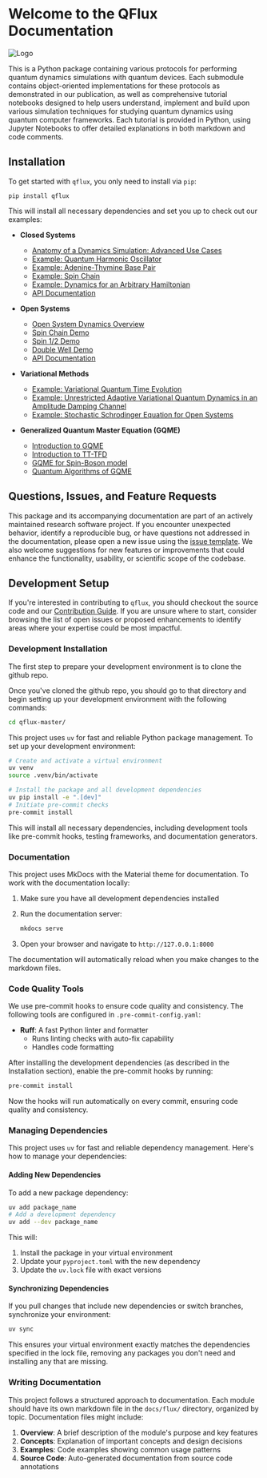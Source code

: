 # Welcome to the QFlux Documentation

![Logo](img/qflux-logo.png)

This is a Python package containing various protocols for performing quantum dynamics simulations with quantum devices. Each submodule contains object-oriented implementations for these protocols as demonstrated in our publication, as well as comprehensive tutorial notebooks designed to help users understand, implement and build upon various simulation techniques for studying quantum dynamics using quantum computer frameworks. Each tutorial is provided in Python, using Jupyter Notebooks to offer detailed explanations in both markdown and code comments.

## Installation

To get started with `qflux`, you only need to install via `pip`:

```
pip install qflux
```

This will install all necessary dependencies and set you up to check out our examples: 

- **Closed Systems**
    - [Anatomy of a Dynamics Simulation: Advanced Use Cases](qflux/Closed_Systems/basics.md)
    - [Example: Quantum Harmonic Oscillator](qflux/Closed_Systems/qho_example.md)
    - [Example: Adenine-Thymine Base Pair](qflux/Closed_Systems/AT_basepair.md)
    - [Example: Spin Chain](qflux/Closed_Systems/spinchain.md)
    - [Example: Dynamics for an Arbitrary Hamiltonian](qflux/Closed_Systems/arbitrary_evo.md)
    - [API Documentation](qflux/Closed_Systems/cs_api.md)

- **Open Systems**
    - [Open System Dynamics Overview](qflux/Open_Systems/basics.md)
    - [Spin Chain Demo](qflux/Open_Systems/spinchainOpen.md)
    - [Spin 1/2 Demo](qflux/Open_Systems/spinhalfOpen.md)
    - [Double Well Demo](qflux/Open_Systems/DoubleWellOpen.md)
    - [API Documentation](qflux/Open_Systems/os_api.md)

- **Variational Methods**
    - [Example: Variational Quantum Time Evolution](qflux/Variational_Methods/varQTE.md)
    - [Example: Unrestricted Adaptive Variational Quantum Dynamics in an Amplitude Damping Channel](qflux/Variational_Methods/Vectorized_Adaptive.md)
    - [Example: Stochastic Schrodinger Equation for Open Systems](qflux/Variational_Methods/trajectory_FMO.md)

- **Generalized Quantum Master Equation (GQME)**
    - [Introduction to GQME](qflux/GQME/What_is_GQME.md)
    - [Introduction to TT-TFD](qflux/GQME/What_is_TTTFD.md)
    - [GQME for Spin-Boson model](qflux/GQME/spin_boson_GQME.md)
    - [Quantum Algorithms of GQME](qflux/GQME/quantum_GQME_dilation.md)

## Questions, Issues, and Feature Requests

This package and its accompanying documentation are part of an actively maintained research software project.
If you encounter unexpected behavior, identify a reproducible bug, or have questions not addressed in the documentation, please open a new issue using the [issue template](ISSUE_TEMPLATE.md). 
We also welcome suggestions for new features or improvements that could enhance the functionality, usability, or scientific scope of the codebase.

## Development Setup

If you're interested in contributing to `qflux`, you should checkout the source code and our [Contribution Guide](CONTRIBUTING.md). If you are unsure where to start, consider browsing the list of open issues or proposed enhancements to identify areas where your expertise could be most impactful.

### Development Installation

The first step to prepare your development environment is to clone the github repo. 

Once you've cloned the github repo, you should go to that directory and begin setting up your development environment with the following commands: 

```bash
cd qflux-master/
```

This project uses `uv` for fast and reliable Python package management. To set up your development environment:

```bash
# Create and activate a virtual environment
uv venv
source .venv/bin/activate

# Install the package and all development dependencies
uv pip install -e ".[dev]"
# Initiate pre-commit checks
pre-commit install
```

This will install all necessary dependencies, including development tools like pre-commit hooks, testing frameworks, and documentation generators.

### Documentation

This project uses MkDocs with the Material theme for documentation. To work with the documentation locally:

1. Make sure you have all development dependencies installed
2. Run the documentation server:

   ```bash
   mkdocs serve
   ```

3. Open your browser and navigate to `http://127.0.0.1:8000`

The documentation will automatically reload when you make changes to the markdown files.

### Code Quality Tools

We use pre-commit hooks to ensure code quality and consistency. The following tools are configured in `.pre-commit-config.yaml`:

- **Ruff**: A fast Python linter and formatter
  - Runs linting checks with auto-fix capability
  - Handles code formatting

After installing the development dependencies (as described in the Installation section), enable the pre-commit hooks by running:

```bash
pre-commit install
```

Now the hooks will run automatically on every commit, ensuring code quality and consistency.

### Managing Dependencies

This project uses `uv` for fast and reliable dependency management. Here's how to manage your dependencies:

#### Adding New Dependencies

To add a new package dependency:

```bash
uv add package_name
# Add a development dependency
uv add --dev package_name
```

This will:

1. Install the package in your virtual environment
2. Update your `pyproject.toml` with the new dependency
3. Update the `uv.lock` file with exact versions

#### Synchronizing Dependencies

If you pull changes that include new dependencies or switch branches, synchronize your environment:

```bash
uv sync
```

This ensures your virtual environment exactly matches the dependencies specified in the lock file, removing any packages you don't need and installing any that are missing.

### Writing Documentation

This project follows a structured approach to documentation. Each module should have its own markdown file in the `docs/flux/` directory, organized by topic. Documentation files might include:

1. **Overview**: A brief description of the module's purpose and key features
2. **Concepts**: Explanation of important concepts and design decisions
3. **Examples**: Code examples showing common usage patterns
4. **Source Code**: Auto-generated documentation from source code annotations

